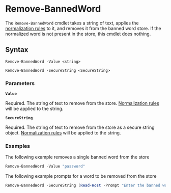 # Remove-BannedWord

The `Remove-BannedWord` cmdlet takes a string of text, applies the [normalization rules](../../help-and-support/normalization-rules.md) to it, and removes it from the banned word store. If the normalized word is not present in the store, this cmdlet does nothing.

## Syntax

```
Remove-BannedWord -Value <string>

Remove-BannedWord -SecureString <SecureString>
```

### Parameters

**`Value`**

Required. The string of text to remove from the store. [Normalization rules](../../help-and-support/normalization-rules.md) will be applied to the string.

**`SecureString`**

Required. The string of text to remove from the store as a secure string object. [Normalization rules](../../help-and-support/normalization-rules.md) will be applied to the string.

### Examples

The following example removes a single banned word from the store

```powershell
Remove-BannedWord -Value "password"
```

The following example prompts for a word to be removed from the store

```powershell
Remove-BannedWord -SecureString (Read-Host -Prompt "Enter the banned word to remove from the store" -AsSecureString)
```
